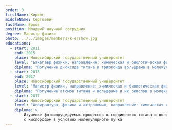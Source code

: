 ```yaml
---
order: 3
firstName: Кирилл
middleName: Сергеевич
lastName: Ершов
position: Младший научный сотрудник
degree: Магистр физики
photo: ../../images/members/k-ershov.jpg
educations:
  - start: 2011
    end: 2015
    place: Новосибирский государственный университет
    level: "Бакалавр физики, направление: химическая и биологическая физика"
    diploma: "Получение диоксида титана и триоксида вольфрама в молекулярном пучке"
  - start: 2015
    end: 2017
    place: Новосибирский государственный университет
    level: "Магистр физики, направление: химическая и биологическая физика"
    diploma: "Получение атомов титана и вольфрама и их окислов в молекулярном пучке"
  - start: 2017
    place: Новосибирский государственный университет
    level: "Аспирантура, физика и астрономия, направление: химическая и биологическая физика"
    diploma: >
        Изучение фотоиндуцируемых процессов в соединениях титана и вольфрама и их Ван дер Ваальсовых комплексах 
        с кислородом в условиях молекулярного пучка
---
```


